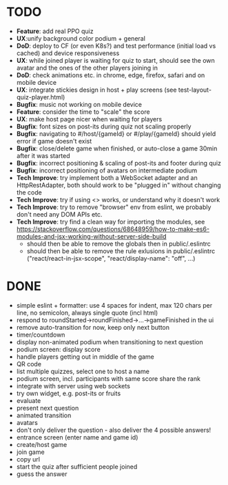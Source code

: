 # TODO
- **Feature**: add real PPO quiz
- **UX**:unify background color podium + general
- **DoD**: deploy to CF (or even K8s?) and test performance (initial load vs cached) and device responsiveness
- **UX**: while joined player is waiting for quiz to start, should see the own avatar and the ones of the other players joining in
- **DoD**: check animations etc. in chrome, edge, firefox, safari and on mobile device
- **UX**: integrate stickies design in host + play screens (see test-layout-quiz-player.html)
- **Bugfix**: music not working on mobile device
- **Feature**: consider the time to "scale" the score
- **UX**: make host page nicer when waiting for players
- **Bugfix**: font sizes on post-its during quiz not scaling properly
- **Bugfix**: navigating to #/host/{gameId} or #/play/{gameId} should yield error if game doesn't exist
- **Bugfix**: close/delete game when finished, or auto-close a game 30min after it was started
- **Bugfix**: incorrect positioning & scaling of post-its and footer during quiz
- **Bugfix**: incorrect positioning of avatars on intermediate podium
- **Tech Improve**: try implement both a WebSocket adapter and an HttpRestAdapter, both should work to be "plugged in" without changing the code
- **Tech Improve**: try if using <> works, or understand why it doesn't work
- **Tech Improve**: try to remove "browser" env from eslint, we probably don't need any DOM APIs etc.
- **Tech Improve**: try find a clean way for importing the modules, see https://stackoverflow.com/questions/68648959/how-to-make-es6-modules-and-jsx-working-without-server-side-build
  - should then be able to remove the globals then in public/.eslintrc
  - should then be able to remove the rule exlusions in public/.eslintrc ("react/react-in-jsx-scope", "react/display-name": "off", ...)



# DONE
- simple eslint + formatter: use 4 spaces for indent, max 120 chars per line, no semicolon, always single quote (incl html)
- respond to roundStarted->roundFinished->...->gameFinished in the ui
- remove auto-transition for now, keep only next button
- timer/countdown
- display non-animated podium when transitioning to next question
- podium screen: display score
- handle players getting out in middle of the game
- QR code
- list multiple quizzes, select one to host a name
- podium screen, incl. participants with same score share the rank
- integrate with server using web sockets
- try own widget, e.g. post-its or fruits
- evaluate
- present next question
- animated transition
- avatars
- don't only deliver the question - also deliver the 4 possible answers!
- entrance screen (enter name and game id)
- create/host game
- join game
- copy url
- start the quiz after sufficient people joined
- guess the answer
